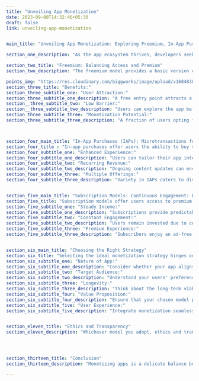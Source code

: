```yaml
---
title: "Unveiling App Monetization"
date: 2023-09-08T14:32:46+05:30
draft: false
link: unveiling-app-monetization


main_title: "Unveiling App Monetization: Exploring Freemium, In-App Purchases, and Subscription Models"

section_one_description: "As the app ecosystem thrives, developers seek effective ways to monetize their creations. Three prominent strategies have emerged: freemium, in-app purchases (IAPs), and subscription models. This article delves into these approaches, shedding light on their intricacies and benefits in generating revenue while offering value to users."

section_two_title: "Freemium: Balancing Access and Premium"
section_two_description: "The freemium model provides a basic version of the app for free, with optional premium features available for purchase. This approach entices users with the app's core functionality while enticing them with enhanced capabilities for a fee."

points_img: "https://res.cloudinary.com/biggworks/image/upload/v1684838348/Group_11544_lwrsg0.png"
section_three_title: "Benefits:"
section_three_subtitle_one: "User Attraction:"
section_three_subtitle_one_description: "A free entry point attracts a wide user base."
section__three_subtitle_two: "Low Barrier:"
section__three_subtitle_two_description: "Users can explore the app before committing financially."
section_three_subtitle_three: "Monetization Potential:"
section_three_subtitle_three_description: "A fraction of users opting for premium features can generate substantial revenue."



section_four_main_title: "In-App Purchases (IAPs): Microtransactions for Value: Benefits:"
section_four_title : "In-app purchases offer users the ability to buy virtual goods, services, or content within the app. From unlocking levels in games to premium content, IAPs allow users to personalize their experience."
section_four_subtitle_one: "Enhanced Experience:"
section_four_subtitle_one_description: "Users can tailor their app interaction through purchases."
section_four_subtitle_two: "Recurring Revenue:"
section_four_subtitle_two_description: "Ongoing content updates can encourage repeat purchases."
section_four_subtitle_three: "Multiple Offerings:"
section_four_subtitle_three_description: "Variety in IAPs caters to diverse user preferences."


section_five_main_title: "Subscription Models: Continuous Engagement: Benefits:"
section_five_title: "Subscription models offer users access to premium features or content for a recurring fee. This model fosters ongoing engagement and builds a steady revenue stream."
section_five_subtitle_one: "Steady Income:"
section_five_subtitle_one_description: "Subscriptions provide predictable revenue over time."
section_five_subtitle_two: "Constant Engagement:"
section_five_subtitle_two_description: "Users remain invested due to continuous value delivery."
section_five_subtitle_three: "Premium Experience:"
section_five_subtitle_three_description: "Subscribers enjoy an ad-free, premium experience."


section_six_main_title: "Choosing the Right Strategy"
section_six_title: "Selecting the ideal monetization strategy hinges on factors like app nature, target audience, and developer goals."
section_six_subtitle_one: "Nature of App:"
section_six_subtitle_one_description: "Consider whether your app aligns better with freemium, IAPs, or subscriptions based on its features and user interaction."
section_six_subtitle_two: "Target Audience:"
section_six_subtitle_two_description: "Understand your users' preferences and willingness to pay. This insight will guide your strategy."
section_six_subtitle_three: "Longevity:"
section_six_subtitle_three_description: "Think about the long-term viability of the chosen strategy. Will it sustain interest and revenue over time?"
section_six_subtitle_four: "Value Proposition:"
section_six_subtitle_four_description: "Ensure that your chosen model provides compelling value to users, justifying their financial commitment."
section_six_subtitle_five: "User Experience:"
section_six_subtitle_five_description: "Integrate monetization seamlessly without detracting from the user experience. Balance ads and promotions to prevent alienating users."


section_eleven_title: "Ethics and Transparency"
section_eleven_description: "Whichever model you adopt, ethics and transparency are crucial. Clearly communicate pricing, benefits, and any limitations to users. Avoid aggressive monetization that undermines user trust and experience."




section_thirteen_title: "Conclusion"
section_thirteen_description: "Monetizing apps is a delicate balance between generating revenue and offering genuine value. Each strategy has its strengths, and the choice should align with your app's nature and user base. With meticulous planning, strategic execution, and a commitment to user satisfaction, developers can navigate the app monetization landscape successfully, fostering profitability while delivering app excellence." 

---
```


